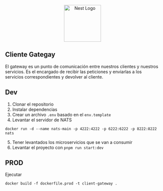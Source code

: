 <p align="center">
  <a href="http://nestjs.com/" target="blank"><img src="https://nestjs.com/img/logo-small.svg" width="120" alt="Nest Logo" /></a>
</p>

## Cliente Gategay

El gateway es un punto de comunicación entre nuestros clientes y nuestros servicios.
Es el encargado de recibir las peticiones y enviarlas a los servicios correspondientes y devolver al cliente.

## Dev

1. Clonar el repositorio
2. Instalar dependencias
3. Crear un archivo `.env` basado en el `env.template`
4. Levantar el servidor de NATS

```
docker run -d --name nats-main -p 4222:4222 -p 6222:6222 -p 8222:8222 nats
```

5. Tener levantados los microservicios que se van a consumir
6. Levantar el proyecto con `pnpm run start:dev`

## PROD

Ejecutar

```
docker build -f dockerfile.prod -t client-gateway .
```
